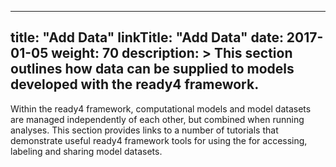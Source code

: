 
---
title: "Add Data"
linkTitle: "Add Data"
date: 2017-01-05
weight: 70
description: >
  This section outlines how data can be supplied to models developed with the ready4 framework.
---

Within the ready4 framework, computational models and model datasets are managed independently of each other, but combined when running analyses. This section provides links to a number of tutorials that demonstrate useful ready4 framework tools for using the for accessing, labeling and sharing model datasets.